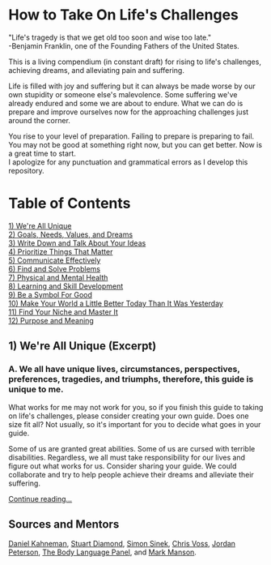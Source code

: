 # How to Take On Life's Challenges
"Life's tragedy is that we get old too soon and wise too late."  
-Benjamin Franklin, one of the Founding Fathers of the United States.

This is a living compendium (in constant draft) for rising to life's challenges, achieving dreams, and alleviating pain and suffering.

Life is filled with joy and suffering but it can always be made worse by our own stupidity or someone else's malevolence. Some suffering we've already endured and some we are about to endure. What we can do is prepare and improve ourselves now for the approaching challenges just around the corner. 

You rise to your level of preparation. Failing to prepare is preparing to fail. You may not be good at something right now, but you can get better. Now is a great time to start.  
I apologize for any punctuation and grammatical errors as I develop this repository.  

# Table of Contents
[1) We're All Unique](/TheGuide/WeAreAllUnique.md)  
[2) Goals, Needs, Values, and Dreams](/TheGuide/GoalsNeedsValuesDreams.md)  
[3) Write Down and Talk About Your Ideas](/TheGuide/WriteDownYourIdeas.md)  
[4) Prioritize Things That Matter](/TheGuide/PrioritizeThingsThatMatter.md)  
[5) Communicate Effectively](/TheGuide/CommunicateEffectively.md)  
[6) Find and Solve Problems](/TheGuide/FindAndSolveProblems.md)  
[7) Physical and Mental Health](/TheGuide/PhysicalAndMentalHealth.md)  
[8) Learning and Skill Development](/TheGuide/LearningSkillDevelopment.md)  
[9) Be a Symbol For Good](/TheGuide/BeASymbolForGood.md)  
[10) Make Your World a Little Better Today Than It Was Yesterday](/TheGuide/MakeYourWorldBetterToday.md)  
[11) Find Your Niche and Master It](/TheGuide/FindYourNiche.md)  
[12) Purpose and Meaning](/TheGuide/PurposeAndMeaning.md)  

## 1) We're All Unique (Excerpt)

### A. We all have unique lives, circumstances, perspectives, preferences, tragedies, and triumphs, therefore, this guide is unique to me. 
What works for me may not work for you, so if you finish this guide to taking on life's challenges, please consider creating your own guide. Does one size fit all? Not usually, so it's important for you to decide what goes in your guide.  

Some of us are granted great abilities. Some of us are cursed with terrible disabilities. Regardless, we all must take responsibility for our lives and figure out what works for us. Consider sharing your guide. We could collaborate and try to help people achieve their dreams and alleviate their suffering.  

[Continue reading...](/TheGuide/WeAreAllUnique.md)  

## Sources and Mentors
[Daniel Kahneman](https://youtu.be/CjVQJdIrDJ0), [Stuart Diamond](https://youtu.be/2QtZ-vObJrk), [Simon Sinek](https://youtu.be/ReRcHdeUG9Y), [Chris Voss](https://youtu.be/guZa7mQV1l0), [Jordan Peterson](https://youtube.com/playlist?list=PL22J3VaeABQApSdW8X71Ihe34eKN6XhCi), [The Body Language Panel](https://youtu.be/5xamOpiZMFg), and [Mark Manson](https://markmanson.net/).
